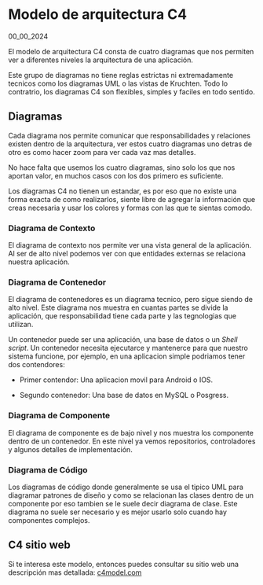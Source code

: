# Modelo de arquitectura C4
00_00_2024

El modelo de arquitectura C4 consta de cuatro diagramas que nos permiten ver a diferentes niveles la arquitectura de una aplicación.

Este grupo de diagramas no tiene reglas estrictas ni extremadamente tecnicos como los diagramas UML o las vistas de Kruchten. Todo lo contratrio, los diagramas C4 son flexibles, simples y faciles en todo sentido.

## Diagramas

Cada diagrama nos permite comunicar que responsabilidades y relaciones existen dentro de la arquitectura, ver estos cuatro diagramas uno detras de otro es como hacer zoom para ver cada vaz mas detalles.

No hace falta que usemos los cuatro diagramas, sino solo los que nos aportan valor, en muchos casos con los dos primero es suficiente.

Los diagramas C4 no tienen un estandar, es por eso que no existe una forma exacta de como realizarlos, siente libre de agregar la información que creas necesaria y usar los colores y formas con las que te sientas comodo.

### Diagrama de Contexto

El diagrama de contexto nos permite ver una vista general de la aplicación. Al ser de alto nivel podemos ver con que entidades externas se relaciona nuestra aplicación.

### Diagrama de Contenedor

El diagrama de contenedores es un diagrama tecnico, pero sigue siendo de alto nivel. Este diagrama nos muestra en cuantas partes se divide la aplicación, que responsabilidad tiene cada parte y las tegnologias que utilizan.

Un contenedor puede ser una aplicación, una base de datos o un *Shell script*. Un contenedor necesita ejecutarce y mantenerce para que nuestro sistema funcione, por ejemplo, en una aplicacion simple podriamos tener dos contendores:

* Primer contendor: Una aplicacion movil para Android o IOS.

* Segundo contenedor: Una base de datos en MySQL o Posgress.

### Diagrama de Componente

El diagrama de componente es de bajo nivel y nos muestra los componente dentro de un contenedor. En este nivel ya vemos repositorios, controladores y algunos detalles de implementación.

### Diagrama de Código

Los diagramas de código donde generalmente se usa el tipico UML para diagramar patrones de diseño y como se relacionan las clases dentro de un componente por eso tambien se le suele decir diagrama de clase. Este diagrama no suele ser necesario y es mejor usarlo solo cuando hay componentes complejos.

## C4 sitio web

Si te interesa este modelo, entonces puedes consultar su sitio web una descripción mas detallada: [c4model.com](https://c4model.com/)
